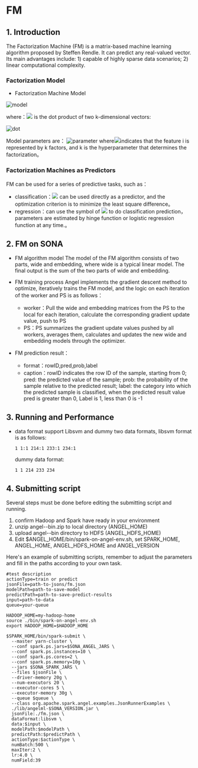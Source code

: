 # FM

## 1. Introduction
The Factorization Machine (FM) is a matrix-based machine learning algorithm proposed by Steffen Rendle. It can predict any real-valued vector. Its main advantages include: 1) capable of highly sparse data scenarios; 2) linear computational complexity.

### Factorization Model     
* Factorization Machine Model

![model](http://latex.codecogs.com/png.latex?\dpi{150}\hat{y}(x)=b+\sum_{i=1}^n{w_ix_i}+\sum_{i=1}^n\sum_{j=i+1}^n<v_i,v_j>x_ix_j)

where：![](http://latex.codecogs.com/png.latex?\dpi{100}\inline%20<v_i,v_j>) is the dot product of two k-dimensional vectors:

![dot](http://latex.codecogs.com/png.latex?\dpi{150}\inline%20<v_i,v_j>=\sum_{i=1}^kv_{i,f}\cdot%20v_{j,f})

Model parameters are：
![parameter](http://latex.codecogs.com/png.latex?\dpi{100}\inlinew_0\in%20R,w\in%20R^n,V\in%20R^{n\times%20k})
where![](http://latex.codecogs.com/png.latex?\dpi{100}\inline%20v_i)indicates that the feature i is represented by k factors, and k is the hyperparameter that determines the factorization。

### Factorization Machines as Predictors
FM can be used for a series of predictive tasks, such as：
* classification：![](http://latex.codecogs.com/png.latex?\dpi{100}\inline%20\hat{y}) can be used directly as a predictor, and the optimization criterion is to minimize the least square difference。
* regression：can use the symbol of ![](http://latex.codecogs.com/png.latex?\dpi{100}\inline%20\hat{y}) to do classification prediction，parameters are estimated by hinge function or logistic regression function at any time.。

## 2. FM on SONA
* FM algorithm model
The model of the FM algorithm consists of two parts, wide and embedding, where wide is a typical linear model. The final output is the sum of the two parts of wide and embedding.

* FM training process
    Angel implements the gradient descent method to optimize, iteratively trains the FM model, and the logic on each iteration of the worker and PS is as follows：       
    * worker：Pull the wide and embedding matrices from the PS to the local for each iteration, calculate the corresponding gradient update value, push to PS
    * PS：PS summarizes the gradient update values pushed by all workers, averages them, calculates and updates the new wide and embedding models through the optimizer.
    
* FM prediction result：
    * format：rowID,pred,prob,label
    * caption：rowID indicates the row ID of the sample, starting from 0; pred: the predicted value of the sample; prob: the probability of the sample relative to the predicted result; label: the category into which the predicted sample is classified, when the predicted result value pred is greater than 0, Label is 1, less than 0 is -1

## 3. Running and Performance
* data format
    support Libsvm and dummy two data formats, libsvm format is as follows:
    ```
    1 1:1 214:1 233:1 234:1
    ```
    
    dummy data format:
    
    ```
    1 1 214 233 234
    ```

## 4. Submitting script

Several steps must be done before editing the submitting script and running.

1. confirm Hadoop and Spark have ready in your environment
2. unzip angel-<version>-bin.zip to local directory (ANGEL_HOME)
3. upload angel-<version>-bin directory to HDFS (ANGEL_HDFS_HOME)
4. Edit $ANGEL_HOME/bin/spark-on-angel-env.sh, set SPARK_HOME, ANGEL_HOME, ANGEL_HDFS_HOME and ANGEL_VERSION

Here's an example of submitting scripts, remember to adjust the parameters and fill in the paths according to your own task.

```
#test description
actionType=train or predict
jsonFile=path-to-jsons/fm.json
modelPath=path-to-save-model
predictPath=path-to-save-predict-results
input=path-to-data
queue=your-queue

HADOOP_HOME=my-hadoop-home
source ./bin/spark-on-angel-env.sh
export HADOOP_HOME=$HADOOP_HOME

$SPARK_HOME/bin/spark-submit \
  --master yarn-cluster \
  --conf spark.ps.jars=$SONA_ANGEL_JARS \
  --conf spark.ps.instances=10 \
  --conf spark.ps.cores=2 \
  --conf spark.ps.memory=10g \
  --jars $SONA_SPARK_JARS \
  --files $jsonFile \
  --driver-memory 20g \
  --num-executors 20 \
  --executor-cores 5 \
  --executor-memory 30g \
  --queue $queue \
  --class org.apache.spark.angel.examples.JsonRunnerExamples \
  ./lib/angelml-$SONA_VERSION.jar \
  jsonFile:./fm.json \
  dataFormat:libsvm \
  data:$input \
  modelPath:$modelPath \
  predictPath:$predictPath \
  actionType:$actionType \
  numBatch:500 \
  maxIter:2 \
  lr:4.0 \
  numField:39
```